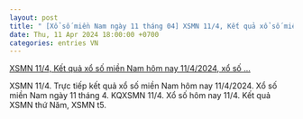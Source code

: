 ```yaml
---
layout: post
title: " [Xổ số miền Nam ngày 11 tháng 04] XSMN 11/4, Kết quả xổ số miền Nam hôm nay 11/4/2024, xổ số ..."
date: Thu, 11 Apr 2024 18:00:00 +0700
categories: entries VN
---
```

[XSMN 11/4, Kết quả xổ số miền Nam hôm nay 11/4/2024, xổ số ...](https://enternews.vn/xsmn-114-ket-qua-xo-so-mien-nam-hom-nay-1142024-xo-so-mien-nam-ngay-11-thang-4truc-tiep-xsmn-114.html)

XSMN 11/4. Trực tiếp kết quả xổ số miền Nam hôm nay 11/4/2024. Xổ số miền Nam ngày 11 tháng 4. KQXSMN 11/4. Xổ số hôm nay 11/4. Kết quả XSMN thứ Năm, XSMN t5.

